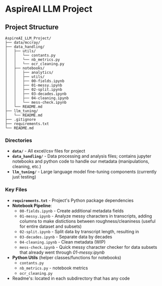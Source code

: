 # AspireAI LLM Project

## Project Structure

```
AspireAI_LLM_Project/
├── data/mccray/
├── data_handling/
│   ├── utils/
│   │   └── contants.py
│   │   └── nb_metrics.py
│   │   └── ocr_cleaning.py
│   ├── notebooks/
│   │   ├── analytics/
│   │   ├── utils/
│   │   ├── 00-fields.ipynb
│   │   ├── 01-messy.ipynb
│   │   ├── 02-split.ipynb
│   │   ├── 03-decades.ipynb
│   │   ├── 04-cleaning.ipynb
│   │   └── mess-check.ipynb
│   └── README.md
├── llm_tuning/
│   └── README.md
├── .gitignore
├── requirements.txt
└── README.md
```

### Directories

- **`data/`** - All excel/csv files for project
- **`data_handling/`** - Data processing and analysis files; contains jupyter notebooks and python code to handle our metadata (manipulations, cleaning, etc.)
- **`llm_tuning/`** - Large language model fine-tuning components (currently just testing)

### Key Files

- **`requirements.txt`** - Project's Python package dependencies
- **Notebook Pipeline**:
  - `00-fields.ipynb` - Create additional metadata fields
  - `01-messy.ipynb` - Analyze messy characters in transcripts, adding columns to make distictions between roughness/cleaniness (useful for entire dataset and subsets)
  - `02-split.ipynb` - Split data by transcript length, resulting in 
  - `03-decades.ipynb` - Separate data by decades
  - `04-cleaning.ipynb` - Clean metadata (WIP)
  - `mess-check.ipynb` - Quick messy character checker for data subsets that already went through *01-messy.ipynb*
- **Python Utils** (helper classes/functions for notebooks)
  - `contants.py` 
  - `nb_metrics.py` - notebook metrics
  - `ocr_cleaning.py`
- Readme's: located in each subdirectory that has any code
